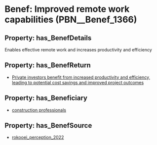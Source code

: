 # Benef: __Improved remote work capabilities__ (PBN__Benef_1366)

## Property: has_BenefDetails

Enables effective remote work and increases productivity and efficiency

## Property: has_BenefReturn

* [Private investors benefit from increased productivity and efficiency, leading to potential cost savings and improved project outcomes](../BenefReturn/PBN__BenefReturn_1553)

## Property: has_Beneficiary

* [construction professionals](../Stakeholder/PBN__Stakeholder_529)

## Property: has_BenefSource

* [rokooei_perception_2022](../Article/PBN__Article_293)


